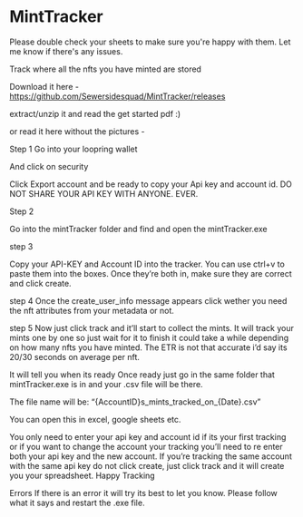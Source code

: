 # MintTracker

Please double check your sheets to make sure you're happy with them. Let me know if there's any issues. 

Track where all the nfts you have minted are stored

Download it here - https://github.com/Sewersidesquad/MintTracker/releases

extract/unzip it and read the get started pdf :)

or read it here without the pictures - 

Step 1
Go into your loopring wallet

And click on security

Click Export account and be ready to copy your Api key and account id.
DO NOT SHARE YOUR API KEY WITH ANYONE. EVER.


Step 2

Go into the mintTracker folder and find and open the mintTracker.exe


step 3

Copy your API-KEY and Account ID into the tracker.
You can use ctrl+v to paste them into the boxes.
Once they’re both in, make sure they are correct and click create.

step 4
Once the create_user_info message appears click wether you need the nft attributes from your metadata or not. 

step 5
Now just click track and it’ll start to collect the mints.
It will track your mints one by one so just wait for it to finish it could take a while depending on how many nfts you have minted.
The ETR is not that accurate i’d say its 20/30 seconds on average per nft.

It will tell you when its ready
Once ready just go in the same folder that mintTracker.exe is in and your .csv file will be there.

The file name will be:
“{AccountID}s_mints_tracked_on_{Date}.csv”

You can open this in excel, google sheets etc.

You only need to enter your api key and account id if its your first tracking or if you want to change the account your tracking you’ll need to re enter both your api key and the new account.
If you’re tracking the same account with the same api key do not click create, just click track and it will create you your spreadsheet.
Happy Tracking

Errors
If there is an error it will try its best to let you know. Please follow what it says and restart the .exe file.



